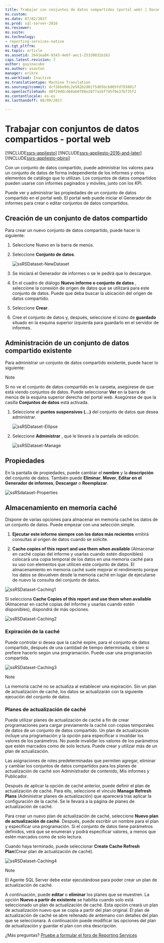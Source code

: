 ```yaml
---
title: Trabajar con conjuntos de datos compartidos (portal web) | Documentos de Microsoft
ms.custom: 
ms.date: 07/02/2017
ms.prod: sql-server-2016
ms.reviewer: 
ms.suite: 
ms.technology:
- reporting-services-native
ms.tgt_pltfrm: 
ms.topic: article
ms.assetid: 2641ea84-9343-4e6f-aec1-25339031b163
caps.latest.revision: 7
author: guyinacube
ms.author: asaxton
manager: erikre
ms.workload: Inactive
ms.translationtype: Machine Translation
ms.sourcegitcommit: dcf26be9dc2e502b2d01f5d05bcb005fd7938017
ms.openlocfilehash: 40f29d8cd68a60f88e2077a16f745f8e37bf35f2
ms.contentlocale: es-es
ms.lasthandoff: 08/09/2017

---
```

# <a name="work-with-shared-datasets---web-portal"></a>Trabajar con conjuntos de datos compartidos - portal web

[!INCLUDE[ssrs-appliesto](../includes/ssrs-appliesto.md)] [!INCLUDE[ssrs-appliesto-2016-and-later](../includes/ssrs-appliesto-2016-and-later.md)] [!INCLUDE[ssrs-appliesto-pbirsi](../includes/ssrs-appliesto-pbirs.md)]

Con un conjunto de datos compartido, puede administrar los valores para un conjunto de datos de forma independiente de los informes y otros elementos de catálogo que lo utilizan. Los conjuntos de datos compartidos pueden usarse con informes paginados y móviles, junto con los KPI.

Puede ver y administrar las propiedades de un conjunto de datos compartido en el portal web. El portal web puede iniciar el Generador de informes para crear o editar conjuntos de datos compartidos.

## <a name="create-a-shared-dataset"></a>Creación de un conjunto de datos compartido
  
Para crear un nuevo conjunto de datos compartido, puede hacer lo siguiente:  
  
1.  Seleccione Nuevo en la barra de menús.  
  
2.  Seleccione **Conjunto de datos**.  
  
    ![ssRSDataset-NewDataset](../reporting-services/media/ssrsdataset-newdataset.png)  
  
3.  Se iniciará el Generador de informes o se le pedirá que lo descargue.  
  
4.  En el cuadro de diálogo **Nuevo informe o conjunto de datos** , seleccione la conexión de origen de datos que se utilizará para este conjunto de datos. Puede que deba buscar la ubicación del origen de datos compartido.  
  
5.  Seleccione **Crear**.  
  
6.  Cree el conjunto de datos y, después, seleccione el icono de **guardado** situado en la esquina superior izquierda para guardarlo en el servidor de informes.  
  
## <a name="manage-an-existing-shared-dataset"></a>Administración de un conjunto de datos compartido existente
  
Para administrar un conjunto de datos compartido existente, puede hacer lo siguiente:  
  
> [!NOTE]
> Si no ve el conjunto de datos compartido en la carpeta, asegúrese de que está viendo conjuntos de datos. Puede seleccionar **Ver** en la barra de menús de la esquina superior derecha del portal web. Asegúrese de que la casilla **Conjuntos de datos** está activada.  
  
1.  Seleccione el **puntos suspensivos (...)**  del conjunto de datos que desea administrar.  
  
    ![ssRSDataset-Ellipse](../reporting-services/media/ssrsdataset-ellipse.png)  
  
2.  Seleccione **Administrar** , que le llevará a la pantalla de edición.  
  
    ![ssRSDataset-Manage](../reporting-services/media/ssrsdataset-manage.png)  
  
## <a name="properties"></a>Propiedades
  
En la pantalla de propiedades, puede cambiar el **nombre** y la **descripción** del conjunto de datos. También puede **Eliminar**, **Mover**, **Editar en el Generador de informes**, **Descargar** o **Reemplazar**.  
  
![ssRSdataset-Properties](../reporting-services/media/ssrsdataset-properties.png)  
  
## <a name="caching"></a>Almacenamiento en memoria caché
  
Dispone de varias opciones para almacenar en memoria caché los datos de un conjunto de datos. Puede empezar con una selección simple.  
  
1.  **Ejecutar este informe siempre con los datos más recientes** emitirá consultas al origen de datos cuando se solicite.  
  
2.  **Cache copies of this report and use them when available** (Almacenar en caché copias del informe y usarlas cuando estén disponibles) colocará una copia temporal de los datos en una memoria caché para su uso con elementos que utilicen este conjunto de datos. El almacenamiento en memoria caché suele mejorar el rendimiento porque los datos se devuelven desde la memoria caché en lugar de ejecutarse de nuevo la consulta del conjunto de datos.  
  
![ssRSDataset-Caching1](../reporting-services/media/ssrsdataset-caching1.png)  
  
Si selecciona **Cache Copies of this report and use them when available** (Almacenar en caché copias del informe y usarlas cuando estén disponibles), dispondrá de más opciones.  
  
![ssRSDataset-Caching2](../reporting-services/media/ssrsdataset-caching2.png)  
  
### <a name="cache-expiration"></a>Expiración de la caché  
  
Puede controlar si desea que la caché expire, para el conjunto de datos compartido, después de una cantidad de tiempo determinada, o bien si prefiere hacerlo según una programación. Puede usar una programación compartida.  
  
![ssRSDataset-Caching3](../reporting-services/media/ssrsdataset-caching3.png)  
  
> [!NOTE]
> La memoria caché no se actualiza al establecer una expiración. Sin un plan de actualización de caché, los datos se actualizarán con la siguiente ejecución del conjunto de datos.  
  
### <a name="cache-refresh-plans"></a>Planes de actualización de caché  
  
Puede utilizar planes de actualización de caché a fin de crear programaciones para cargar previamente la caché con copias temporales de datos de un conjunto de datos compartido. Un plan de actualización incluye una programación y la opción para especificar o invalidar los valores de los parámetros. No puede invalidar los valores de los parámetros que estén marcados como de solo lectura. Puede crear y utilizar más de un plan de actualización.   
  
Las asignaciones de roles predeterminadas que permiten agregar, eliminar y cambiar los conjuntos de datos compartidos para los planes de actualización de caché son Administrador de contenido, Mis informes y Publicador.  
  
Después de aplicar la opción de caché anterior, puede definir el plan de actualización de caché. Para ello, seleccione el vínculo **Manage Refresh Plans** (Administrar planes de actualización) que aparecerá tras aplicar la configuración de la caché. Se le llevará a la página de planes de actualización de caché.   
  
Para crear un nuevo plan de actualización de caché, seleccione **Nuevo plan de actualización de caché**. Después, puede escribir un nombre para el plan y especificar una programación. Si el conjunto de datos tiene parámetros definidos, verá que se enumeran y podrá especificar valores, a menos que estén marcados como de solo lectura.  
  
Cuando haya terminado, puede seleccionar **Create Cache Refresh Plan**(Crear plan de actualización de caché).  
  
![ssRSDataset-Caching4](../reporting-services/media/ssrsdataset-caching4.png)  
  
> [!NOTE]
> El Agente SQL Server debe estar ejecutándose para poder crear un plan de actualización de caché.  
  
A continuación, puede **editar** o **eliminar** los planes que se muestren. La opción **Nuevo a partir de existente** se habilita cuando solo está seleccionado un plan de actualización de caché. Esta opción creará un plan de actualización nuevo que se copia a partir del plan original. El plan de actualización de caché se abre rellenado de antemano con detalles del plan que se seleccionara. A continuación puede modificar las opciones del plan de actualización y guardar el plan con otra descripción.  

¿Más preguntas? [Pruebe a formular el foro de Reporting Services](http://go.microsoft.com/fwlink/?LinkId=620231)

